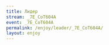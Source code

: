 ```yaml
---
title: Лидер
stream: _7E_CoT604A
event: _7E_CoT604A
permalink: /enjoy/leader/_7E_CoT604A/
layout: enjoy
---
```

